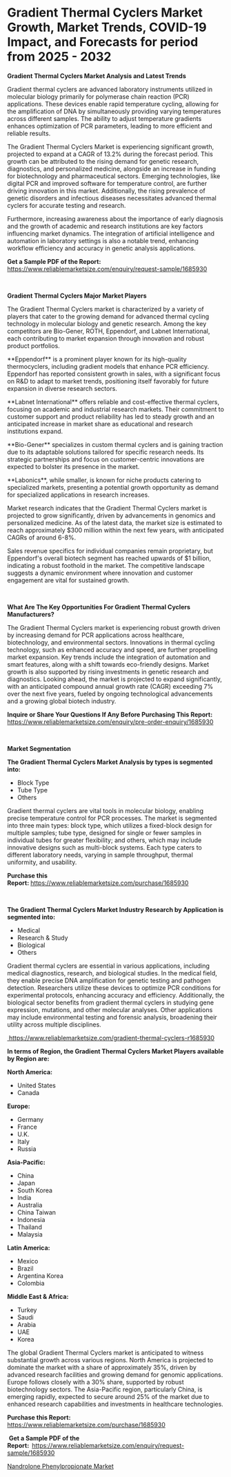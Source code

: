 <p><h1>Gradient Thermal Cyclers Market Growth, Market Trends, COVID-19 Impact, and Forecasts for period from 2025 - 2032</h1></p><p><strong>Gradient Thermal Cyclers Market Analysis and Latest Trends</strong></p>
<p><p>Gradient thermal cyclers are advanced laboratory instruments utilized in molecular biology primarily for polymerase chain reaction (PCR) applications. These devices enable rapid temperature cycling, allowing for the amplification of DNA by simultaneously providing varying temperatures across different samples. The ability to adjust temperature gradients enhances optimization of PCR parameters, leading to more efficient and reliable results.</p><p>The Gradient Thermal Cyclers Market is experiencing significant growth, projected to expand at a CAGR of 13.2% during the forecast period. This growth can be attributed to the rising demand for genetic research, diagnostics, and personalized medicine, alongside an increase in funding for biotechnology and pharmaceutical sectors. Emerging technologies, like digital PCR and improved software for temperature control, are further driving innovation in this market. Additionally, the rising prevalence of genetic disorders and infectious diseases necessitates advanced thermal cyclers for accurate testing and research.</p><p>Furthermore, increasing awareness about the importance of early diagnosis and the growth of academic and research institutions are key factors influencing market dynamics. The integration of artificial intelligence and automation in laboratory settings is also a notable trend, enhancing workflow efficiency and accuracy in genetic analysis applications.</p></p>
<p><strong>Get a Sample PDF of the Report:&nbsp;</strong> <a href="https://www.reliablemarketsize.com/enquiry/request-sample/1685930?utm_campaign=2944&utm_medium=2&utm_source=Github&utm_content=ia&utm_term=24032025&utm_id=gradient-thermal-cyclers">https://www.reliablemarketsize.com/enquiry/request-sample/1685930</a></p>
<p>&nbsp;</p>
<p><strong>Gradient Thermal Cyclers Major Market Players</strong></p>
<p><p>The Gradient Thermal Cyclers market is characterized by a variety of players that cater to the growing demand for advanced thermal cycling technology in molecular biology and genetic research. Among the key competitors are Bio-Gener, ROTH, Eppendorf, and Labnet International, each contributing to market expansion through innovation and robust product portfolios.</p><p>**Eppendorf** is a prominent player known for its high-quality thermocyclers, including gradient models that enhance PCR efficiency. Eppendorf has reported consistent growth in sales, with a significant focus on R&D to adapt to market trends, positioning itself favorably for future expansion in diverse research sectors.</p><p>**Labnet International** offers reliable and cost-effective thermal cyclers, focusing on academic and industrial research markets. Their commitment to customer support and product reliability has led to steady growth and an anticipated increase in market share as educational and research institutions expand.</p><p>**Bio-Gener** specializes in custom thermal cyclers and is gaining traction due to its adaptable solutions tailored for specific research needs. Its strategic partnerships and focus on customer-centric innovations are expected to bolster its presence in the market.</p><p>**Labonics**, while smaller, is known for niche products catering to specialized markets, presenting a potential growth opportunity as demand for specialized applications in research increases.</p><p>Market research indicates that the Gradient Thermal Cyclers market is projected to grow significantly, driven by advancements in genomics and personalized medicine. As of the latest data, the market size is estimated to reach approximately $300 million within the next few years, with anticipated CAGRs of around 6-8%.</p><p>Sales revenue specifics for individual companies remain proprietary, but Eppendorf's overall biotech segment has reached upwards of $1 billion, indicating a robust foothold in the market. The competitive landscape suggests a dynamic environment where innovation and customer engagement are vital for sustained growth.</p></p>
<p>&nbsp;</p>
<p><strong>What Are The Key Opportunities For Gradient Thermal Cyclers Manufacturers?</strong></p>
<p><p>The Gradient Thermal Cyclers market is experiencing robust growth driven by increasing demand for PCR applications across healthcare, biotechnology, and environmental sectors. Innovations in thermal cycling technology, such as enhanced accuracy and speed, are further propelling market expansion. Key trends include the integration of automation and smart features, along with a shift towards eco-friendly designs. Market growth is also supported by rising investments in genetic research and diagnostics. Looking ahead, the market is projected to expand significantly, with an anticipated compound annual growth rate (CAGR) exceeding 7% over the next five years, fueled by ongoing technological advancements and a growing global biotech industry.</p></p>
<p><strong>Inquire or Share Your Questions If Any Before Purchasing This Report:</strong> <a href="https://www.reliablemarketsize.com/enquiry/pre-order-enquiry/1685930?utm_campaign=2944&utm_medium=2&utm_source=Github&utm_content=ia&utm_term=24032025&utm_id=gradient-thermal-cyclers">https://www.reliablemarketsize.com/enquiry/pre-order-enquiry/1685930</a></p>
<p>&nbsp;</p>
<p><strong>Market Segmentation</strong></p>
<p><strong>The Gradient Thermal Cyclers Market Analysis by types is segmented into:</strong></p>
<p><ul><li>Block Type</li><li>Tube Type</li><li>Others</li></ul></p>
<p><p>Gradient thermal cyclers are vital tools in molecular biology, enabling precise temperature control for PCR processes. The market is segmented into three main types: block type, which utilizes a fixed-block design for multiple samples; tube type, designed for single or fewer samples in individual tubes for greater flexibility; and others, which may include innovative designs such as multi-block systems. Each type caters to different laboratory needs, varying in sample throughput, thermal uniformity, and usability.</p></p>
<p><strong>Purchase this Report:&nbsp;</strong><a href="https://www.reliablemarketsize.com/purchase/1685930?utm_campaign=2944&utm_medium=2&utm_source=Github&utm_content=ia&utm_term=24032025&utm_id=gradient-thermal-cyclers">https://www.reliablemarketsize.com/purchase/1685930</a></p>
<p>&nbsp;</p>
<p><strong>The Gradient Thermal Cyclers Market Industry Research by Application is segmented into:</strong></p>
<p><ul><li>Medical</li><li>Research & Study</li><li>Biological</li><li>Others</li></ul></p>
<p><p>Gradient thermal cyclers are essential in various applications, including medical diagnostics, research, and biological studies. In the medical field, they enable precise DNA amplification for genetic testing and pathogen detection. Researchers utilize these devices to optimize PCR conditions for experimental protocols, enhancing accuracy and efficiency. Additionally, the biological sector benefits from gradient thermal cyclers in studying gene expression, mutations, and other molecular analyses. Other applications may include environmental testing and forensic analysis, broadening their utility across multiple disciplines.</p></p>
<p><a href="https://www.reliablemarketsize.com/gradient-thermal-cyclers-r1685930?utm_campaign=2944&utm_medium=2&utm_source=Github&utm_content=ia&utm_term=24032025&utm_id=gradient-thermal-cyclers">&nbsp;https://www.reliablemarketsize.com/gradient-thermal-cyclers-r1685930</a></p>
<p><strong>In terms of Region, the Gradient Thermal Cyclers Market Players available by Region are:</strong></p>
<p>
    <p> <strong> North America: </strong>
        <ul>
            <li>United States</li>
            <li>Canada</li>
        </ul>
        </p> 
    <p> <strong> Europe: </strong>
        <ul>
            <li>Germany</li>
            <li>France</li>
            <li>U.K.</li>
            <li>Italy</li>
            <li>Russia</li>
        </ul>
        </p> 
    <p> <strong> Asia-Pacific: </strong>
        <ul>
            <li>China</li>
            <li>Japan</li>
            <li>South Korea</li>
            <li>India</li>
            <li>Australia</li>
            <li>China Taiwan</li>
            <li>Indonesia</li>
            <li>Thailand</li>
            <li>Malaysia</li>
        </ul>
        </p> 
    <p> <strong> Latin America: </strong>
        <ul>
            <li>Mexico</li>
            <li>Brazil</li>
            <li>Argentina Korea</li>
            <li>Colombia</li>
        </ul>
        </p> 
    <p> <strong> Middle East & Africa: </strong>
        <ul>
            <li>Turkey</li>
            <li>Saudi</li>
            <li>Arabia</li>
            <li>UAE</li>
            <li>Korea</li>
        </ul>
    </p>
    </p>
<p><p>The global Gradient Thermal Cyclers market is anticipated to witness substantial growth across various regions. North America is projected to dominate the market with a share of approximately 35%, driven by advanced research facilities and growing demand for genomic applications. Europe follows closely with a 30% share, supported by robust biotechnology sectors. The Asia-Pacific region, particularly China, is emerging rapidly, expected to secure around 25% of the market due to enhanced research capabilities and investments in healthcare technologies.</p></p>
<p><strong>Purchase this Report: </strong><a href="https://www.reliablemarketsize.com/purchase/1685930?utm_campaign=2944&utm_medium=2&utm_source=Github&utm_content=ia&utm_term=24032025&utm_id=gradient-thermal-cyclers">https://www.reliablemarketsize.com/purchase/1685930</a></p>
<p>&nbsp;<strong>Get a Sample PDF of the Report:&nbsp;&nbsp;</strong><a href="https://www.reliablemarketsize.com/enquiry/request-sample/1685930?utm_campaign=2944&utm_medium=2&utm_source=Github&utm_content=ia&utm_term=24032025&utm_id=gradient-thermal-cyclers">https://www.reliablemarketsize.com/enquiry/request-sample/1685930</a></p>
<p><strong></strong></p>
<p><p><a href="https://github.com/nabadeneme/Market-Research-Report-List-1/blob/main/nandrolone-phenylpropionate-market.md?utm_campaign=2944&utm_medium=2&utm_source=Github&utm_content=ia&utm_term=24032025&utm_id=gradient-thermal-cyclers">Nandrolone Phenylpropionate Market</a></p></p>